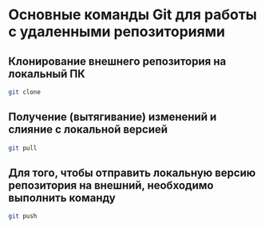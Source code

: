 # Основные команды Git для работы с удаленными репозиториями

## Клонирование внешнего репозитория на локальный ПК

```sh
git clone
```

## Получение (вытягивание) изменений и слияние с локальной версией

```sh
git pull
```

## Для того, чтобы отправить локальную версию репозитория на внешний, необходимо выполнить команду

```sh
git push
```